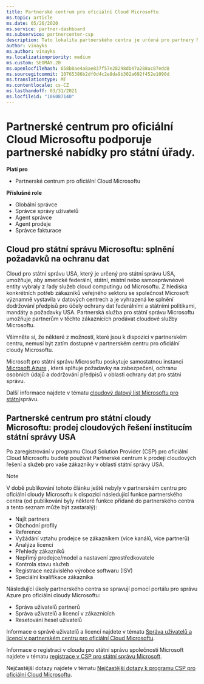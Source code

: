 ```yaml
---
title: Partnerské centrum pro oficiální Cloud Microsoftu
ms.topic: article
ms.date: 05/26/2020
ms.service: partner-dashboard
ms.subservice: partnercenter-csp
description: Tato lokalita partnerského centra je určená pro partnery Microsoftu, kteří nabízejí cloudová řešení Microsoftu zákazníkům, kteří pracují s vládními úřady v USA.
author: vinayks
ms.author: vinayks
ms.localizationpriority: medium
ms.custom: SEOMAY.20
ms.openlocfilehash: 658b8ae4a8ae837f57e28298db47a288ac87edd8
ms.sourcegitcommit: 10765386b2df0d4c2e8da9b302a692f452e1090d
ms.translationtype: MT
ms.contentlocale: cs-CZ
ms.lasthandoff: 03/31/2021
ms.locfileid: "106087140"
---
```

# <a name="partner-center-for-microsoft-government-cloud-supports-partner-offers-to-government-agencies"></a>Partnerské centrum pro oficiální Cloud Microsoftu podporuje partnerské nabídky pro státní úřady.

**Platí pro**

- Partnerské centrum pro oficiální Cloud Microsoftu

**Příslušné role**

- Globální správce
- Správce správy uživatelů
- Agent správce
- Agent prodeje
- Správce fakturace

## <a name="microsoft-government-cloud-meeting-data-protection-requirements"></a>Cloud pro státní správu Microsoftu: splnění požadavků na ochranu dat

Cloud pro státní správu USA, který je určený pro státní správu USA, umožňuje, aby americké federální, státní, místní nebo samosprávnéové entity vybraly z řady služeb cloud computingu od Microsoftu. Z hlediska konkrétních potřeb zákazníků veřejného sektoru se společnost Microsoft významně vystavila v datových centrech a je vyhrazená ke splnění dodržování předpisů pro účely ochrany dat federálními a státními politikami, mandáty a požadavky USA. Partnerská služba pro státní správu Microsoftu umožňuje partnerům v těchto zákaznících prodávat cloudové služby Microsoftu.

Všimněte si, že některé z možností, které jsou k dispozici v partnerském centru, nemusí být zatím dostupné v partnerském centru pro oficiální cloudy Microsoftu.

Microsoft pro státní správu Microsoftu poskytuje samostatnou instanci [Microsoft Azure](https://azure.microsoft.com/overview/clouds/government/) , která splňuje požadavky na zabezpečení, ochranu osobních údajů a dodržování předpisů v oblasti ochrany dat pro státní správu. 

Další informace najdete v tématu [cloudový datový list Microsoftu pro státní](https://download.microsoft.com/download/C/9/C/C9CA3002-DFC4-4ADA-841F-DF42AEC042FB/Microsoft_Azure_Government_Datasheet_EN_US.PDF)správu.

## <a name="partner-center-for-microsoft-government-cloud-selling-cloud-solutions-to-us-government-entities"></a>Partnerské centrum pro státní cloudy Microsoftu: prodej cloudových řešení institucím státní správy USA

Po zaregistrování v programu Cloud Solution Provider (CSP) pro oficiální Cloud Microsoftu budete používat Partnerské centrum k prodeji cloudových řešení a služeb pro vaše zákazníky v oblasti státní správy USA. 

> [!NOTE]  
> V době publikování tohoto článku ještě nebyly v partnerském centru pro oficiální cloudy Microsoftu k dispozici následující funkce partnerského centra (od publikování byly některé funkce přidané do partnerského centra a tento seznam může být zastaralý):

- Najít partnera
- Obchodní profily
- Reference
- Vyžádání vztahu prodejce se zákazníkem (více kanálů, více partnerů)
- Analýza licencí
- Přehledy zákazníků
- Nepřímý prodejce/model a nastavení zprostředkovatele
- Kontrola stavu služeb
- Registrace nezávislého výrobce softwaru (ISV)
- Speciální kvalifikace zákazníka

Následující úkoly partnerského centra se spravují pomocí portálu pro správu Azure pro oficiální cloudy Microsoftu: 

- Správa uživatelů partnerů
- Správa uživatelů a licencí v zákaznících
- Resetování hesel uživatelů

Informace o správě uživatelů a licencí najdete v tématu [Správa uživatelů a licencí v partnerském centru pro oficiální Cloud Microsoftu](user-management-in-partner-center-for-microsoft-us-govt-cloud.md).

Informace o registraci v cloudu pro státní správu společnosti Microsoft najdete v tématu [registrace v CSP pro státní správu Microsoft](enroll-in-csp-for-microsoft-us-govt-cloud.md).

Nejčastější dotazy najdete v tématu [Nejčastější dotazy k programu CSP pro oficiální Cloud Microsoftu](faq-for-us-govt-cloud.md).
